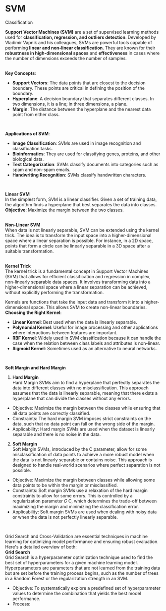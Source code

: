 # SVM
Classification 
<br/>

**Support Vector Machines (SVM)** are a set of supervised learning methods used for **classification, regression, and outliers detection**. Developed by Vladimir Vapnik and his colleagues, SVMs are powerful tools capable of performing **linear and non-linear classification**. They are known for their **robustness in high-dimensional spaces** and **effectiveness** in cases where the number of dimensions exceeds the number of samples. <br/>
<br/>

**Key Concepts**:
* **Support Vectors**: The data points that are closest to the decision boundary. These points are critical in defining the position of the boundary.
* **Hyperplane**: A decision boundary that separates different classes. In two dimensions, it is a line; in three dimensions, a plane.
* **Margin**: The distance between the hyperplane and the nearest data point from either class. <br/>
<br/>

**Applications of SVM**:
* **Image Classification**: SVMs are used in image recognition and classification tasks.
* **Bioinformatics**: They are used for classifying genes, proteins, and other biological data.
* **Text Categorization**: SVMs classify documents into categories such as spam and non-spam emails.
* **Handwriting Recognition**: SVMs classify handwritten characters. <br/>
<br/>

**Linear SVM** <br/>
In the simplest form, SVM is a linear classifier. Given a set of training data, the algorithm finds a hyperplane that best separates the data into classes. <br/>
**Objective**: Maximize the margin between the two classes. <br/>
<br/>

**Non-Linear SVM** <br/>
When data is not linearly separable, SVM can be extended using the kernel trick. The idea is to transform the input space into a higher-dimensional space where a linear separation is possible.
For instance, in a 2D space, points that form a circle can be linearly separable in a 3D space after a suitable transformation. <br/>
<br/>

**Kernel Trick** <br/>
The kernel trick is a fundamental concept in Support Vector Machines (SVM) that allows for efficient classification and regression in complex, non-linearly separable data spaces. It involves transforming data into a higher-dimensional space where a linear separation can be achieved, without explicitly performing the transformation. <br/>

Kernels are functions that take the input data and transform it into a higher-dimensional space. This allows SVM to create non-linear boundaries. <br/>
**Choosing the Right Kernel**:
* **Linear Kernel**: Best used when the data is linearly separable.
* **Polynomial Kernel**: Useful for image processing and other applications where interactions between features are important.
* **RBF Kernel**: Widely used in SVM classification because it can handle the case when the relation between class labels and attributes is non-linear.
* **Sigmoid Kernel**: Sometimes used as an alternative to neural networks. <br/>
<br/>

**Soft Margin and Hard Margin** <br/>
1. **Hard Margin** <br/>
Hard Margin SVMs aim to find a hyperplane that perfectly separates the data into different classes with no misclassification. This approach assumes that the data is linearly separable, meaning that there exists a hyperplane that can divide the classes without any errors. <br/>

* Objective: Maximize the margin between the classes while ensuring that all data points are correctly classified.
* Constraints: The hard margin SVM imposes strict constraints on the data, such that no data point can fall on the wrong side of the margin.
* Applicability: Hard margin SVMs are used when the dataset is linearly separable and there is no noise in the data. <br/>

2. **Soft Margin** <br/>
Soft Margin SVMs, introduced by the C parameter, allow for some misclassification of data points to achieve a more robust model when the data is not linearly separable or contains noise. This approach is designed to handle real-world scenarios where perfect separation is not possible. <br/>

* Objective: Maximize the margin between classes while allowing some data points to be within the margin or misclassified.
* Constraints: Soft margin SVMs use a relaxation of the hard margin constraints to allow for some errors. This is controlled by a regularization parameter 
𝐶
C, which determines the trade-off between maximizing the margin and minimizing the classification error.
* Applicability: Soft margin SVMs are used when dealing with noisy data or when the data is not perfectly linearly separable. <br/>
<br/>

Grid Search and Cross-Validation are essential techniques in machine learning for optimizing model performance and ensuring robust evaluation. Here's a detailed overview of both: <br/>
**Grid Search** <br/>
Grid Search is a hyperparameter optimization technique used to find the best set of hyperparameters for a given machine learning model. Hyperparameters are parameters that are not learned from the training data but are set before the training process begins, such as the number of trees in a Random Forest or the regularization strength in an SVM. <br/>
* Objective: To systematically explore a predefined set of hyperparameter values to determine the combination that yields the best model performance.
* Process:

 




